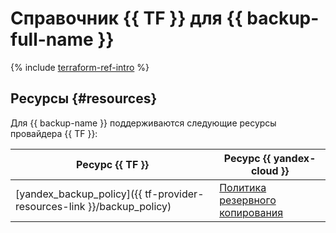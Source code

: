 # Справочник {{ TF }} для {{ backup-full-name }}

{% include [terraform-ref-intro](../_includes/terraform-ref-intro.md) %}

## Ресурсы {#resources}

Для {{ backup-name }} поддерживаются следующие ресурсы провайдера {{ TF }}:

| **Ресурс {{ TF }}** | **Ресурс {{ yandex-cloud }}** |
| --- | --- |
| [yandex_backup_policy]({{ tf-provider-resources-link }}/backup_policy) | [Политика резервного копирования](./concepts/policy.md) |